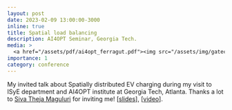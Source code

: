 ```yaml
---
layout: post
date: 2023-02-09 13:00:00-3000
inline: true
title: Spatial load balancing
description: AI4OPT Seminar, Georgia Tech.
media: >
  <a href="/assets/pdf/ai4opt_ferragut.pdf"><img src="/assets/img/gatech_talk.jpg" width="200"/></a>
importance: 1
category: conference
---
```


My invited talk about Spatially distributed EV charging during my visit to ISyE department and AI4OPT institute at Georgia Tech, Atlanta. Thanks a lot to [Siva Theja Maguluri](https://sites.google.com/site/sivatheja/) for inviting me! [[slides](/assets/pdf/ai4opt_ferragut.pdf)], [[video](https://youtu.be/vC6a_EyItlI)].
